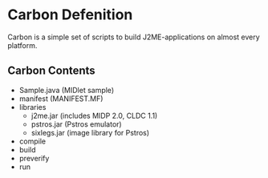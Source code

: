 # Carbon Defenition
Carbon is a simple set of scripts to build J2ME-applications on almost every platform.
## Carbon Contents
- Sample.java (MIDlet sample)
- manifest (MANIFEST.MF)
- libraries 
  - j2me.jar (includes MIDP 2.0, CLDC 1.1)
  - pstros.jar (Pstros emulator)
  - sixlegs.jar (image library for Pstros)
- compile
- build
- preverify
- run
